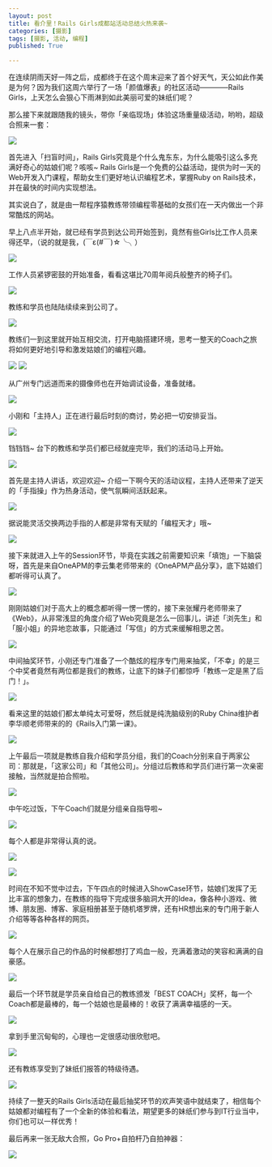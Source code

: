 ```yaml
---
layout: post
title: 看介里！Rails Girls成都站活动总结火热来袭~
categories: [摄影]
tags: [摄影, 活动, 编程]
published: True

---
```


在连续阴雨天好一阵之后，成都终于在这个周末迎来了首个好天气，天公如此作美是为何？因为我们这周六举行了一场「颜值爆表」的社区活动————Rails Girls，上天怎么会狠心下雨淋到如此美丽可爱的妹纸们呢？

那么接下来就跟随我的镜头，带你「亲临现场」体验这场重量级活动，哟哟，超级合照来一套：

![](/public/img/photos/railsgirls/dahezhao.jpg)

首先进入「扫盲时间」，Rails Girls究竟是个什么鬼东东，为什么能吸引这么多充满好奇心的姑娘们呢？咳咳~ Rails Girls是一个免费的公益活动，提供为时一天的Web开发入门课程，帮助女生们更好地认识编程艺术，掌握Ruby on Rails技术，并在最快的时间内实现想法。

其实说白了，就是由一帮程序猿教练带领编程零基础的女孩们在一天内做出一个非常酷炫的网站。

早上八点半开始，就已经有学员到达公司开始签到，竟然有些Girls比工作人员来得还早，（说的就是我，(￣ε(#￣)☆╰╮）

![](/public/img/photos/railsgirls/qiandao.jpg)

工作人员紧锣密鼓的开始准备，看看这堪比70周年阅兵般整齐的椅子们。

![](/public/img/photos/railsgirls/yizi.jpg)

教练和学员也陆陆续续来到公司了。

![](/public/img/photos/railsgirls/qiantai.jpg)

教练们一到这里就开始互相交流，打开电脑搭建环境，思考一整天的Coach之旅将如何更好地引导和激发姑娘们的编程兴趣。

![](/public/img/photos/railsgirls/jiaolian.jpg)
![](/public/img/photos/railsgirls/jiaolian2.jpg)

从广州专门远道而来的摄像师也在开始调试设备，准备就绪。

![](/public/img/photos/railsgirls/sheyingshi.jpg)

小刚和「主持人」正在进行最后时刻的商讨，势必把一切安排妥当。

![](/public/img/photos/railsgirls/shangtao.jpg)

铛铛铛~ 台下的教练和学员们都已经就座完毕，我们的活动马上开始。

![](/public/img/photos/railsgirls/jiuwei.jpg)

首先是主持人讲话，欢迎欢迎~ 介绍一下啊今天的活动议程，主持人还带来了逆天的「手指操」作为热身活动，使气氛瞬间活跃起来。

![](/public/img/photos/railsgirls/shouzhi.jpg)

据说能灵活交换两边手指的人都是非常有天赋的「编程天才」哦~

![](/public/img/photos/railsgirls/shouzhi2.jpg)

接下来就进入上午的Session环节，毕竟在实践之前需要知识来「填饱」一下脑袋呀，首先是来自OneAPM的李云集老师带来的《OneAPM产品分享》，底下姑娘们都听得可认真了。

![](/public/img/photos/railsgirls/renzhen.jpg)

刚刚姑娘们对于高大上的概念都听得一愣一愣的，接下来张耀丹老师带来了《Web》，从非常浅显的角度介绍了Web究竟是怎么一回事儿，讲述「浏先生」和「服小姐」的异地恋故事，只能通过「写信」的方式来缓解相思之苦。

![](/public/img/photos/railsgirls/zhangyaodang.jpg)

中间抽奖环节，小刚还专门准备了一个酷炫的程序专门用来抽奖，「不幸」的是三个中奖者竟然有两位都是我们的教练，让底下的妹子们都惊呼「教练一定是黑了后门！」。

![](/public/img/photos/railsgirls/choujiang.jpg)

看来这里的姑娘们都太单纯太可爱呀，然后就是纯洗脑级别的Ruby China维护者李华顺老师带来的的《Rails入门第一课》。

![](/public/img/photos/railsgirls/lihuashun.jpg)

上午最后一项就是教练自我介绍和学员分组，我们的Coach分别来自于两家公司：那就是，「这家公司」和「其他公司」。分组过后教练和学员们进行第一次亲密接触，当然就是拍合照啦。

![](/public/img/photos/railsgirls/jiaolianhezhao.jpg)

中午吃过饭，下午Coach们就是分组亲自指导啦~

![](/public/img/photos/railsgirls/xuexi.jpg)

每个人都是非常得认真的说。

![](/public/img/photos/railsgirls/xuexi2.jpg)

![](/public/img/photos/railsgirls/xuexixuexi.jpg)

时间在不知不觉中过去，下午四点的时候进入ShowCase环节，姑娘们发挥了无比丰富的想象力，在教练的指导下完成很多脑洞大开的Idea，像各种小游戏、微博、朋友圈、博客、家庭相册甚至于随机塔罗牌，还有HR想出来的专门用于新人介绍等等各种各样的网页。

![](/public/img/photos/railsgirls/showcase.jpg)

每个人在展示自己的作品的时候都想打了鸡血一般，充满着激动的笑容和满满的自豪感。

![](/public/img/photos/railsgirls/showcase2.jpg)

最后一个环节就是学员亲自给自己的教练颁发「BEST COACH」奖杯，每一个Coach都是最棒的，每一个姑娘也是最棒的！收获了满满幸福感的一天。

![](/public/img/photos/railsgirls/banjiang.jpg)

拿到手里沉甸甸的，心理也一定很感动很欣慰吧。

![](/public/img/photos/railsgirls/banjiang2.jpg)

还有教练享受到了妹纸们报答的特级待遇。

![](/public/img/photos/railsgirls/daiyu.jpg)

持续了一整天的Rails Girls活动在最后抽奖环节的欢声笑语中就结束了，相信每个姑娘都对编程有了一个全新的体验和看法，期望更多的妹纸们参与到IT行业当中，你们也可以一样优秀！

最后再来一张无敌大合照，Go Pro+自拍杆乃自拍神器：

![](/public/img/photos/railsgirls/dahezhao2.jpg)


